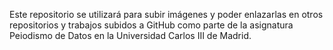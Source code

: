Este repositorio se utilizará para subir imágenes y poder enlazarlas en otros repositorios y trabajos subidos a GitHub como parte de la asignatura Peiodismo de Datos en la Universidad Carlos III de Madrid.
